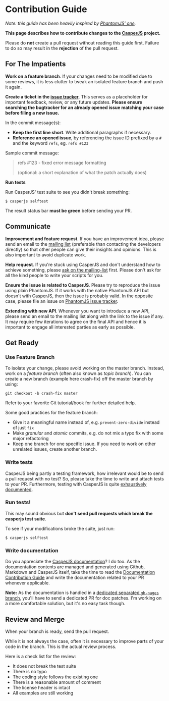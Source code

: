 # Contribution Guide

*Note: this guide has been heavily inspired by [PhantomJS' one](https://github.com/ariya/phantomjs/blob/master/CONTRIBUTING.md).*

**This page describes how to contribute changes to the [CasperJS](http://casperjs.org/) project.**

Please do **not** create a pull request without reading this guide first. Failure to do so may result in the **rejection** of the pull request.

## For The Impatients

**Work on a feature branch**.
If your changes need to be modified due to some reviews, it is less clutter to tweak an isolated feature branch and push it again.

**Create a ticket in the [issue tracker](https://github.com/n1k0/casperjs/issues/)**.
This serves as a placeholder for important feedback, review, or any future updates. **Please ensure searching the bugtracker for an already opened issue matching your case before filing a new issue.**

In the commit message(s):

* **Keep the first line short**. Write additional paragraphs if necessary.
* **Reference an opened issue**, by referencing the issue ID prefixed by a `#` and the keyword `refs`, eg. `refs #123`

Sample commit message:

> refs #123 - fixed error message formatting
>
> (optional: a short explanation of what the patch actually does)

**Run tests**

Run CasperJS' test suite to see you didn't break something:

    $ casperjs selftest

The result status bar **must be green** before sending your PR.

## Communicate

**Improvement and feature request**. If you have an improvement idea, please send an email to the [mailing list](http://groups.google.com/group/casperjs) (preferable than contacting the developers directly) so that other people can give their insights and opinions. This is also important to avoid duplicate work.

**Help request**. If you're stuck using CasperJS and don't understand how to achieve something, please [ask on the mailing-list](https://groups.google.com/forum/#!forum/casperjs) first. Please don't ask for all the kind people to write your scripts for you.

**Ensure the issue is related to CasperJS**. Please try to reproduce the issue using plain PhantomJS. If it works with the native PhantomJS API but doesn't with CasperJS, then the issue is probably valid. In the opposite case, please file an issue on [PhantomJS issue tracker](http://code.google.com/p/phantomjs/issues/list).

**Extending with new API**. Whenever you want to introduce a new API, please send an email to the mailing list along with the link to the issue if any. It may require few iterations to agree on the final API and hence it is important to engage all interested parties as early as possible.

## Get Ready

### Use Feature Branch

To isolate your change, please avoid working on the master branch. Instead, work on a *feature branch* (often also known as *topic branch*). You can create a new branch (example here crash-fix) off the master branch by using:

    git checkout -b crash-fix master

Refer to your favorite Git tutorial/book for further detailed help.

Some good practices for the feature branch:

* Give it a meaningful name instead of, e.g. `prevent-zero-divide` instead of just `fix`
* Make *granular* and *atomic* commits, e.g. do not mix a typo fix with some major refactoring
* Keep one branch for one specific issue. If you need to work on other unrelated issues, create another branch.

### Write tests

CasperJS being partly a testing framework, how irrelevant would be to send a pull request with no test? So, please take the time to write and attach tests to your PR. Furthermore, testing with CasperJS is quite [exhaustively documented](http://casperjs.org/testing.html).

### Run tests!

This may sound obvious but **don't send pull requests which break the casperjs test suite**.

To see if your modifications broke the suite, just run:

    $ casperjs selftest

### Write documentation

Do you appreciate the [CasperJS documentation](http://casperjs.org/)? I do too. As the documentation contents are managed and generated using Github, Markdown and CasperJS itself, take the time to read the [Documentation Contribution Guide](https://github.com/n1k0/casperjs/blob/gh-pages/README.md#casperjs-documentation) and write the documentation related to your PR whenever applicable.

**Note:** As the documentation is handled in a [dedicated separated `gh-pages` branch](https://github.com/n1k0/casperjs/tree/gh-pages), you'll have to send a dedicated PR for doc patches. I'm working on a more comfortable solution, but it's no easy task though.

## Review and Merge

When your branch is ready, send the pull request.

While it is not always the case, often it is necessary to improve parts of your code in the branch. This is the actual review process.

Here is a check list for the review:

* It does not break the test suite
* There is no typo
* The coding style follows the existing one
* There is a reasonable amount of comment
* The license header is intact
* All examples are still working

